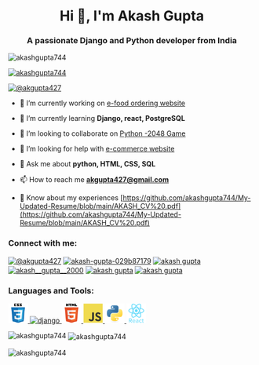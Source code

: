 <h1 align="center">Hi 👋, I'm Akash Gupta</h1>
<h3 align="center">A passionate Django and Python developer from India</h3>

<p align="left"> <img src="https://komarev.com/ghpvc/?username=akashgupta744&label=Profile%20views&color=0e75b6&style=flat" alt="akashgupta744" /> </p>

<p align="left"> <a href="https://github.com/ryo-ma/github-profile-trophy"><img src="https://github-profile-trophy.vercel.app/?username=akashgupta744" alt="akashgupta744" /></a> </p>

<p align="left"> <a href="https://twitter.com/@akgupta427" target="blank"><img src="https://img.shields.io/twitter/follow/@akgupta427?logo=twitter&style=for-the-badge" alt="@akgupta427" /></a> </p>

- 🔭 I’m currently working on [e-food ordering website](https://github.com/akashgupta744/E-food-ordering-system)

- 🌱 I’m currently learning **Django, react, PostgreSQL**

- 👯 I’m looking to collaborate on [Python -2048 Game](https://github.com/akashgupta744/2048-game)

- 🤝 I’m looking for help with [e-commerce website](https://github.com/akashgupta744/E-Commerce-Platform)

- 💬 Ask me about **python, HTML, CSS, SQL**

- 📫 How to reach me **akgupta427@gmail.com**

- 📄 Know about my experiences [https://github.com/akashgupta744/My-Updated-Resume/blob/main/AKASH_CV%20.pdf](https://github.com/akashgupta744/My-Updated-Resume/blob/main/AKASH_CV%20.pdf)

<h3 align="left">Connect with me:</h3>
<p align="left">
<a href="https://twitter.com/@akgupta427" target="blank"><img align="center" src="https://raw.githubusercontent.com/rahuldkjain/github-profile-readme-generator/master/src/images/icons/Social/twitter.svg" alt="@akgupta427" height="30" width="40" /></a>
<a href="https://linkedin.com/in/akash-gupta-029b87179" target="blank"><img align="center" src="https://raw.githubusercontent.com/rahuldkjain/github-profile-readme-generator/master/src/images/icons/Social/linked-in-alt.svg" alt="akash-gupta-029b87179" height="30" width="40" /></a>
<a href="https://fb.com/akash gupta" target="blank"><img align="center" src="https://raw.githubusercontent.com/rahuldkjain/github-profile-readme-generator/master/src/images/icons/Social/facebook.svg" alt="akash gupta" height="30" width="40" /></a>
<a href="https://instagram.com/akash__gupta__2000" target="blank"><img align="center" src="https://raw.githubusercontent.com/rahuldkjain/github-profile-readme-generator/master/src/images/icons/Social/instagram.svg" alt="akash__gupta__2000" height="30" width="40" /></a>
<a href="https://www.hackerrank.com/akash gupta" target="blank"><img align="center" src="https://raw.githubusercontent.com/rahuldkjain/github-profile-readme-generator/master/src/images/icons/Social/hackerrank.svg" alt="akash gupta" height="30" width="40" /></a>
<a href="https://www.leetcode.com/akash gupta" target="blank"><img align="center" src="https://raw.githubusercontent.com/rahuldkjain/github-profile-readme-generator/master/src/images/icons/Social/leet-code.svg" alt="akash gupta" height="30" width="40" /></a>
</p>

<h3 align="left">Languages and Tools:</h3>
<p align="left"> <a href="https://www.w3schools.com/css/" target="_blank" rel="noreferrer"> <img src="https://raw.githubusercontent.com/devicons/devicon/master/icons/css3/css3-original-wordmark.svg" alt="css3" width="40" height="40"/> </a> <a href="https://www.djangoproject.com/" target="_blank" rel="noreferrer"> <img src="https://cdn.worldvectorlogo.com/logos/django.svg" alt="django" width="40" height="40"/> </a> <a href="https://www.w3.org/html/" target="_blank" rel="noreferrer"> <img src="https://raw.githubusercontent.com/devicons/devicon/master/icons/html5/html5-original-wordmark.svg" alt="html5" width="40" height="40"/> </a> <a href="https://developer.mozilla.org/en-US/docs/Web/JavaScript" target="_blank" rel="noreferrer"> <img src="https://raw.githubusercontent.com/devicons/devicon/master/icons/javascript/javascript-original.svg" alt="javascript" width="40" height="40"/> </a> <a href="https://www.python.org" target="_blank" rel="noreferrer"> <img src="https://raw.githubusercontent.com/devicons/devicon/master/icons/python/python-original.svg" alt="python" width="40" height="40"/> </a> <a href="https://reactjs.org/" target="_blank" rel="noreferrer"> <img src="https://raw.githubusercontent.com/devicons/devicon/master/icons/react/react-original-wordmark.svg" alt="react" width="40" height="40"/> </a> </p>

<p><img align="left" src="https://github-readme-stats.vercel.app/api/top-langs?username=akashgupta744&show_icons=true&locale=en&layout=compact" alt="akashgupta744" /></p>

<p>&nbsp;<img align="center" src="https://github-readme-stats.vercel.app/api?username=akashgupta744&show_icons=true&locale=en" alt="akashgupta744" /></p>

<p><img align="center" src="https://github-readme-streak-stats.herokuapp.com/?user=akashgupta744&" alt="akashgupta744" /></p>


<!---
akashgupta744/akashgupta744 is a ✨ special ✨ repository because its `README.md` (this file) appears on your GitHub profile.
You can click the Preview link to take a look at your changes.
--->
